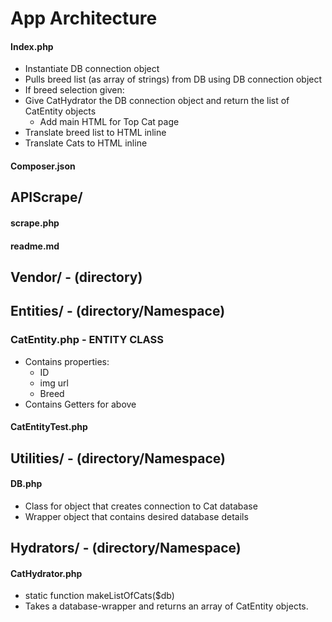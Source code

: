 # App Architecture

#### Index.php
- Instantiate DB connection object
- Pulls breed list (as array of strings) from DB using DB connection object
- If breed selection given:
- Give CatHydrator the DB connection object and return the list of CatEntity objects
    - Add main HTML for Top Cat page
- Translate breed list to HTML inline
- Translate Cats to HTML inline

#### Composer.json

## APIScrape/
#### scrape.php
#### readme.md

## Vendor/ - (directory)

## Entities/ - (directory/Namespace)
### CatEntity.php - ENTITY CLASS
- Contains properties:
    - ID
    - img url
    - Breed
- Contains Getters for above
#### CatEntityTest.php

## Utilities/ - (directory/Namespace)
#### DB.php
- Class for object that creates connection to Cat database
- Wrapper object that contains desired database details

## Hydrators/ - (directory/Namespace)
#### CatHydrator.php
- static function makeListOfCats($db)
- Takes a database-wrapper and returns an array of CatEntity objects.


